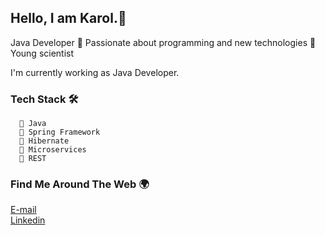 ## Hello, I am Karol.👋

Java Developer 🔹 Passionate about programming and new technologies 🔹 Young scientist 

I'm currently working as Java Developer.

### Tech Stack 🛠 <br>
      🔹 Java 
      🔹 Spring Framework 
      🔹 Hibernate 
      🔹 Microservices 
      🔹 REST 
      
 ### Find Me Around The Web 🌍
<a href="mailto:karolsidor11@wp.pl">E-mail</a><br>
<a href="https://pl.linkedin.com/in/karol-sidor-800739191" rel="nofollow">Linkedin</a>
